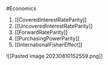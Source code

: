 #Economics 

1. [[CoveredInterestRateParity]]
2. [[UncoveredInterestRateParity]]
3. [[ForwardRateParity]]
4. [[PurchasingPowerParity]]
5. [[InternationalFisherEffect]]

![[Pasted image 20230810152559.png]]
